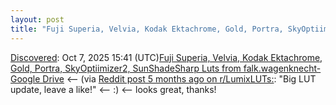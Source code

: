 ```yaml
---
layout: post
title: "Fuji Superia, Velvia, Kodak Ektachrome, Gold, Portra, SkyOptiimizer2, SunShadeSharp Luts from falk.wagenknecht- Google Drive"
---
```

[Discovered](http://rolandtanglao.com/2020/07/29/p1-blogthis-checkvist-list-links-to-blog/): Oct 7, 2025 15:41 (UTC)[Fuji Superia, Velvia, Kodak Ektachrome, Gold, Portra, SkyOptiimizer2, SunShadeSharp Luts from falk.wagenknecht- Google Drive](https://drive.google.com/drive/folders/1dcxrhHJqTxhIlgwNGNO6XL5llnVh7r84) <-- (via [Reddit post 5 months ago on r/LumixLUTs:](https://www.reddit.com/r/LumixLUTs/comments/1kajiq6/big_lut_update_leave_a_like/): "Big LUT update, leave a like!" <-- :) <-- looks great, thanks!
